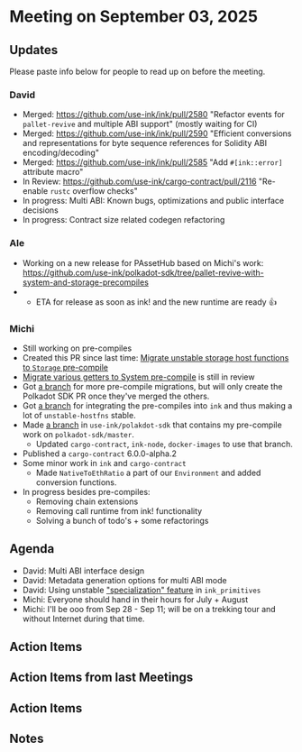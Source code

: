 # Meeting on September 03, 2025

## Updates
Please paste info below for people to read up on before the meeting.

### David
- Merged: https://github.com/use-ink/ink/pull/2580 "Refactor events for `pallet-revive` and multiple ABI support" (mostly waiting for CI)
- Merged: https://github.com/use-ink/ink/pull/2590 "Efficient conversions and representations for byte sequence references for Solidity ABI encoding/decoding"
- Merged: https://github.com/use-ink/ink/pull/2585 "Add `#[ink::error]` attribute macro"
- In Review: https://github.com/use-ink/cargo-contract/pull/2116 "Re-enable `rustc` overflow checks"
- In progress: Multi ABI: Known bugs, optimizations and public interface decisions
- In progress: Contract size related codegen refactoring

### Ale
- Working on a new release for PAssetHub based on Michi's work: https://github.com/use-ink/polkadot-sdk/tree/pallet-revive-with-system-and-storage-precompiles
- - ETA for release as soon as ink! and the new runtime are ready :+1:

### Michi
- Still working on pre-compiles
 - Created this PR since last time: [Migrate unstable storage host functions to `Storage` pre-compile](https://github.com/paritytech/polkadot-sdk/pull/9603)
 - [Migrate various getters to System pre-compile](https://github.com/paritytech/polkadot-sdk/pull/9517) is still in review
 - Got [a branch](https://github.com/use-ink/polkadot-sdk/tree/cmichi-migrate-ecdsa-to-pre-compile) for more pre-compile migrations, but will only create the Polkadot SDK PR once they've merged the others.
 - Got [a branch](https://github.com/use-ink/ink/tree/cmichi-precompile-support-sep-2) for integrating the pre-compiles into `ink` and thus making a lot of `unstable-hostfns` stable.
 - Made [a branch](https://github.com/use-ink/polkadot-sdk/tree/pallet-revive-with-system-and-storage-precompiles) in `use-ink/polakdot-sdk` that contains my pre-compile work on `polkadot-sdk/master`.
   - Updated `cargo-contract`, `ink-node`, `docker-images` to use that branch.
- Published a `cargo-contract` 6.0.0-alpha.2
- Some minor work in `ink` and `cargo-contract`
  - Made `NativeToEthRatio` a part of our `Environment` and added conversion functions.
- In progress besides pre-compiles:
  - Removing chain extensions
  - Removing call runtime from ink! functionality
  - Solving a bunch of todo's + some refactorings 

## Agenda
- David: Multi ABI interface design
- David: Metadata generation options for multi ABI mode
- David: Using unstable ["specialization" feature](https://std-dev-guide.rust-lang.org/policy/specialization.html) in `ink_primitives`
- Michi: Everyone should hand in their hours for July + August
- Michi: I'll be ooo from Sep 28 - Sep 11; will be on a trekking tour and without Internet during that time.

## Action Items

## Action Items from last Meetings

## Action Items

## Notes
